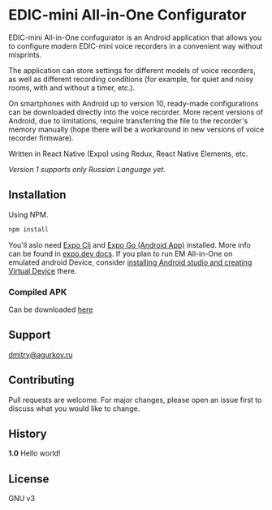 # EDIC-mini All-in-One Configurator

EDIC-mini All-in-One confugurator is an Android application that allows you to configure modern EDIC-mini voice recorders in a convenient way without misprints.

The application can store settings for different models of voice recorders, as well as different recording conditions (for example, for quiet and noisy rooms, with and without a timer, etc.).

On smartphones with Android up to version 10, ready-made configurations can be downloaded directly into the voice recorder. More recent versions of Android, due to limitations, require transferring the file to the recorder's memory manually (hope there will be a workaround in new versions of voice recorder firmware).

Written in React Native (Expo) using Redux, React Native Elements, etc.

*Version 1 supports only Russian Language yet.*

## Installation

Using NPM.

```bash
npm install
```

You'll aslo need [Expo Cli](https://docs.expo.dev/workflow/expo-cli/) and [Expo Go (Android App)](https://play.google.com/store/apps/details?id=host.exp.exponent) installed. More info can be found in [expo.dev docs](https://docs.expo.dev/get-started/installation/).
If you plan to run EM All-in-One on emulated android Device, consider [installing Android studio and creating Virtual Device](https://docs.expo.dev/workflow/android-studio-emulator/) there.

### Compiled APK 
Can be downloaded [here](https://telesys-shop.ru/emc_app/em_config_v1.apk)

## Support
[dmitry@agurkov.ru](mailto:dmitry@agurkov.ru)

## Contributing

Pull requests are welcome. For major changes, please open an issue first
to discuss what you would like to change.

## History
**1.0** Hello world!

## License

GNU v3